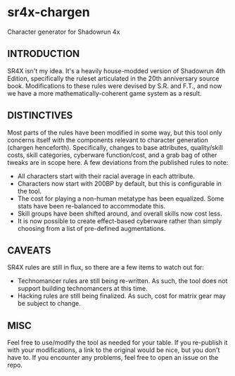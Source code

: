 # sr4x-chargen
Character generator for Shadowrun 4x

## INTRODUCTION
SR4X isn't my idea. It's a heavily house-modded version of Shadowrun 4th Edition,
specifically the ruleset articulated in the 20th anniversary source book.
Modifications to these rules were devised by S.R. and F.T., and now we have
a more mathematically-coherent game system as a result.

## DISTINCTIVES
Most parts of the rules have been modified in some way, but this tool only
concerns itself with the components relevant to character generation (chargen henceforth).
Specifically, changes to base attributes, quality/skill costs, skill categories,
cyberware function/cost, and a grab bag of other tweaks are in scope here. A few
deviations from the published rules to note:
* All characters start with their racial average in each attribute.
* Characters now start with 200BP by default, but this is configurable in the tool.
* The cost for playing a non-human metatype has been equalized. Some stats have
been re-balanced to accommodate this.
* Skill groups have been shifted around, and overall skills now cost less.
* It is now possible to create effect-based cyberware rather than simply choosing
from a list of pre-defined augmentations.

## CAVEATS
SR4X rules are still in flux, so there are a few items to watch out for:
* Technomancer rules are still being re-written. As such, the tool does not support
building technomancers at this time.
* Hacking rules are still being finalized. As such, cost for matrix gear may be
subject to change.

## MISC
Feel free to use/modify the tool as needed for your table. If you re-publish it
with your modifications, a link to the original would be nice, but you don't have to.
If you encounter any problems, feel free to open an issue on the repo.
